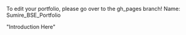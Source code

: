 To edit your portfolio, please go over to the gh_pages branch!
Name: Sumire_BSE_Portfolio


"Introduction Here"